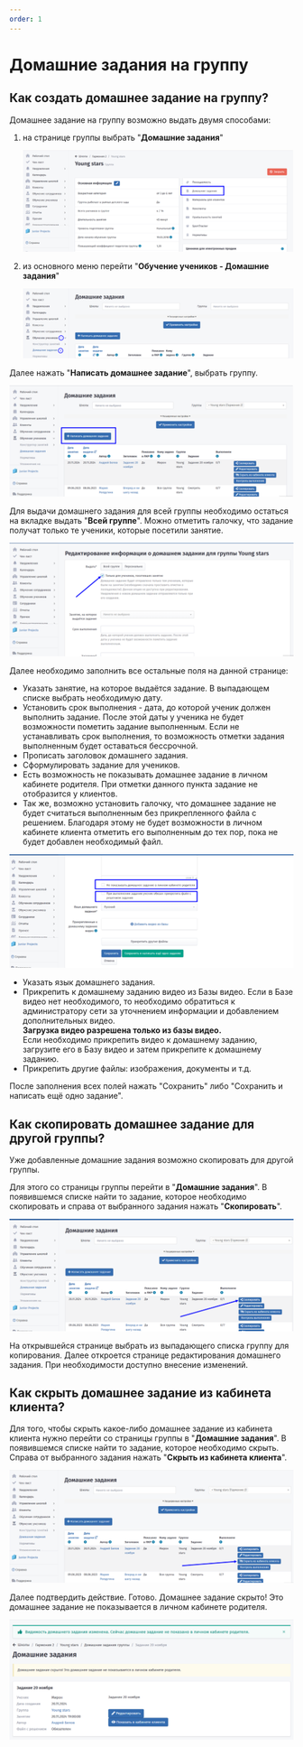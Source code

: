 ```yaml
---
order: 1
---
```


# Домашние задания на группу

## Как создать домашнее задание на группу?

Домашнее задание на группу возможно выдать двумя способами:

1.  на странице группы выбрать "**Домашние задания**"

    ![](<../.gitbook/assets/image (115).png>)
2.  из основного меню перейти "**Обучение учеников - Домашние задания**"

    ![](<../.gitbook/assets/image (116).png>)

Далее нажать "**Написать домашнее задание**", выбрать группу.

![](<../.gitbook/assets/image (108).png>)

Для выдачи домашнего задания для всей группы необходимо остаться на вкладке выдать "**Всей группе**". Можно отметить галочку, что задание получат только те ученики, которые посетили занятие.

![](<../.gitbook/assets/image (109).png>)

Далее необходимо заполнить все остальные поля на данной странице:

* Указать занятие, на которое выдаётся задание. В выпадающем списке выбрать необходимую дату.
* Установить срок выполнения - дата, до которой ученик должен выполнить задание. После этой даты у ученика не будет возможности пометить задание выполненным. Если не устанавливать срок выполнения, то возможность отметки задания выполненным будет оставаться бессрочной.
* Прописать заголовок домашнего задания.
* Сформулировать задание для учеников.
* Есть возможность не показывать домашнее задание в личном кабинете родителя. При отметки данного пункта задание не отобразится у клиентов.
* Так же, возможно установить галочку, что домашнее задание не будет считаться выполненным без прикрепленного файла с решением. Благодаря этому не будет возможности в личном кабинете клиента отметить его выполненным до тех пор, пока не будет добавлен необходимый файл.

![](<../.gitbook/assets/image (111).png>)

* Указать язык домашнего задания.
* Прикрепить к домашнему заданию видео из Базы видео. Если в Базе видео нет необходимого, то необходимо обратиться к администратору сети за уточнением информации и добавлением дополнительных видео. \
  **Загрузка видео разрешена только из базы видео.**\
  Если необходимо прикрепить видео к домашнему заданию, загрузите его в Базу видео и затем прикрепите к домашнему заданию.
* Прикрепить другие файлы: изображения, документы и т.д.

После заполнения всех полей нажать "Сохранить" либо "Сохранить и написать ещё одно задание".

## Как скопировать домашнее задание для другой группы?

Уже добавленные домашние задания возможно скопировать для другой группы.

Для этого со страницы группы перейти в "**Домашние задания**". В появившемся списке найти то задание, которое необходимо скопировать и справа от выбранного задания нажать "**Скопировать**".

![](<../.gitbook/assets/image (112).png>)

На открывшейся странице выбрать из выпадающего списка группу для копирования. Далее откроется странице редактирования домашнего задания. При необходимости доступно внесение изменений.

## Как скрыть домашнее задание из кабинета клиента?

Для того, чтобы скрыть какое-либо домашнее задание из кабинета клиента нужно перейти со страницы группы в "**Домашние задания**". В появившемся списке найти то задание, которое необходимо скрыть. Справа от выбранного задания нажать "**Скрыть из кабинета клиента**".

![](<../.gitbook/assets/image (113).png>)

Далее подтвердить действие. Готово. Домашнее задание скрыто! Это домашнее задание не показывается в личном кабинете родителя.

![](<../.gitbook/assets/image (114).png>)